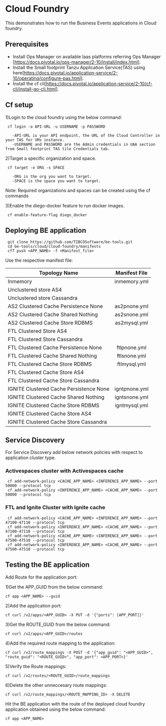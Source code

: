 # Cloud Foundry

This demonstrates how to run the Business Events applications in Cloud foundry.

## Prerequisites
* Install Ops Manager on available Iaas platforms referring Ops Manager [https://docs.pivotal.io/ops-manager/2-10/install/index.html].
* Install the Small footprint Tanzu Application Service(TAS) using here[https://docs.pivotal.io/application-service/2-10/operating/configure-pas.html].
* Install the cf cli[https://docs.pivotal.io/application-service/2-10/cf-cli/install-go-cli.html].

## Cf setup

1)Login to the cloud foundry using the below command:

     cf login -a API-URL -u USERNAME -p PASSWORD

       -API-URL is your API endpoint, the URL of the Cloud Controller in your TAS for VMs instance.
       -USERNAME and PASSWORD are the Admin credentials in UAA section from Small footprint TAS tile Credentials tab.

2)Target a specific organization and space. 
     
     cf target -o ORG -s SPACE

       -ORG is the org you want to target.
       -SPACE is the space you want to target.

Note: Required organizations and spaces can be created using the cf commands

3)Enable the diego-docker feature to run docker images. 
     
     cf enable-feature-flag diego_docker

## Deploying BE application

     git clone https://github.com/TIBCOSoftware/be-tools.git
     cd be-tools/cloud/cloud-foundry/manifests
     cf7 push <APP_NAME> -f <Manifest_file>

Use the respective manifest file:

| Topology Name | Manifest File |
| ------------- | :---: |
| Inmemory | inmemory.yml |
| Unclustered store AS4 |  |
| Unclustered store Cassandra |  |
| AS2 Clustered Cache Persistence None | as2pnone.yml |
| AS2 Clustered Cache Shared Nothing | as2snone.yml |
| AS2 Clustered Cache Store RDBMS| as2mysql.yml |
| FTL Clustered Store AS4 |  |
| FTL Clustered Store Cassandra |  |
| FTL Clustered Cache Persistence None | ftlpnone.yml |
| FTL Clustered Cache Shared Nothing | ftlsnone.yml |
| FTL Clustered Cache Store RDBMS | ftlmysql.yml |
| FTL Clustered Cache Store AS4 |  |
| FTL Clustered Cache Store Cassandra |  |
| IGNITE Clustered Cache Persistence None | igntpnone.yml |
| IGNITE Clustered Cache Shared Nothing | igntsnone.yml |
| IGNITE Clustered Cache Store RDBMS | igntmysql.yml |
| IGNITE Clustered Cache Store AS4 |  |
| IGNITE Clustered Cache Store Cassandra |  |


## Service Discovery

For Service Discovery add below network policies with respect to application cluster type.

### Activespaces cluster with Activespaces cache

     cf add-network-policy <CACHE_APP_NAME> <INFERENCE_APP_NAME> --port 50000 --protocol tcp
     cf add-network-policy <INFERENCE_APP_NAME> <CACHE_APP_NAME> --port 50000 --protocol tcp

### FTL and Ignite Cluster with Ignite cache

     cf add-network-policy <CACHE_APP_NAME> <INFERENCE_APP_NAME> --port 47100-47110 --protocol tcp
     cf add-network-policy <INFERENCE_APP_NAME> <CACHE_APP_NAME> --port 47100-47110 --protocol tcp
     cf add-network-policy <CACHE_APP_NAME> <INFERENCE_APP_NAME> --port 47500-47510 --protocol tcp
     cf add-network-policy <INFERENCE_APP_NAME> <CACHE_APP_NAME> --port 47500-47510 --protocol tcp

## Testing the BE application

Add Route for the application port:

1)Get the APP_GUID from the below command:
    
    cf app <APP_NAME> --guid

2)Add the application port: 
    
    cf curl /v2/apps/<APP_GUID> -X PUT -d '{"ports": [APP_PORT]}'

3)Get the ROUTE_GUID from the below command:
    
    cf curl /v2/apps/<APP_GUID>/routes

4)Add the required route mapping to the application:
    
    cf curl /v2/route_mappings -X POST -d '{"app_guid": "<APP_GUID>", "route_guid": "<ROUTE_GUID>", "app_port": <APP_PORT>}'

5)Verify the Route mappings:
    
    cf curl /v2/routes/<ROUTE_GUID>/route_mappings

6)Delete the other unneccesary route mappings:
    
    cf curl /v2/route_mappings/<ROUTE_MAPPING_ID> -X DELETE

Hit the BE application with the route of the deployed cloud foundry application obtained using the below command:
     
    cf app <APP_NAME>

